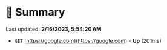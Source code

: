 # 📖 Summary
Last updated: **2/16/2023, 5:54:20 AM**

- `GET` [https://google.com](https://google.com) - **Up** (201ms)
